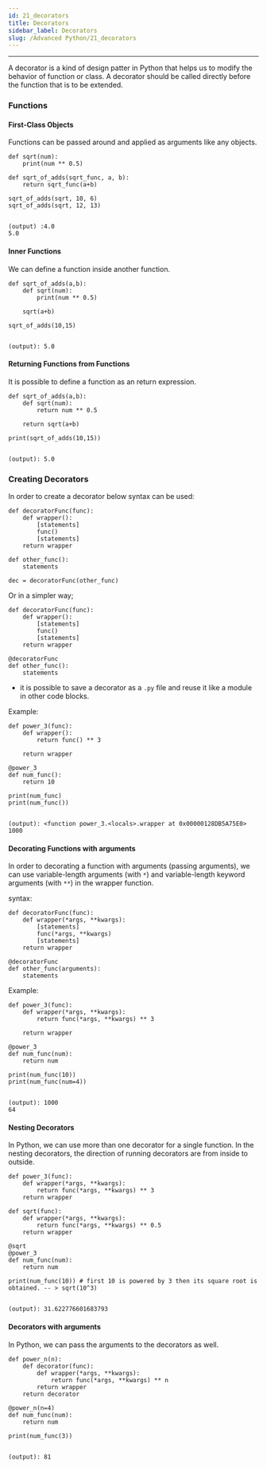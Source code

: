 ```yaml
---
id: 21_decorators
title: Decorators
sidebar_label: Decorators
slug: /Advanced Python/21_decorators
---
```


---


A decorator is a kind of design patter in Python that helps us to modify the behavior of function or class. A decorator should be called directly before the function that is to be extended.

### Functions
#### First-Class Objects
Functions can be passed around and applied as arguments like any objects.
```
def sqrt(num):
    print(num ** 0.5)

def sqrt_of_adds(sqrt_func, a, b):
    return sqrt_func(a+b)

sqrt_of_adds(sqrt, 10, 6)
sqrt_of_adds(sqrt, 12, 13)


(output) :4.0
5.0
```

#### Inner Functions
We can define a function inside another function.
```
def sqrt_of_adds(a,b):
    def sqrt(num):
        print(num ** 0.5)

    sqrt(a+b)

sqrt_of_adds(10,15)


(output): 5.0
```
#### Returning Functions from Functions
It is possible to define a function as an return expression.
```
def sqrt_of_adds(a,b):
    def sqrt(num):
        return num ** 0.5

    return sqrt(a+b)

print(sqrt_of_adds(10,15))


(output): 5.0
```

### Creating Decorators
In order to create a decorator below syntax can be used:
```
def decoratorFunc(func):
    def wrapper():
        [statements]
        func()
        [statements]
    return wrapper

def other_func():
    statements

dec = decoratorFunc(other_func)
```
Or in a simpler way;
```
def decoratorFunc(func):
    def wrapper():
        [statements]
        func()
        [statements]
    return wrapper

@decoratorFunc
def other_func():
    statements
```

- it is possible to save a decorator as a `.py` file and reuse it like a module in other code blocks.

Example:
```
def power_3(func):
    def wrapper():
        return func() ** 3

    return wrapper

@power_3
def num_func():
    return 10

print(num_func)
print(num_func())


(output): <function power_3.<locals>.wrapper at 0x00000128DB5A75E0>
1000
```

#### Decorating Functions with arguments
In order to decorating a function with arguments (passing arguments), we can use variable-length arguments (with `*`) and variable-length keyword arguments (with `**`) in the wrapper function.

syntax:
```
def decoratorFunc(func):
    def wrapper(*args, **kwargs):
        [statements]
        func(*args, **kwargs)
        [statements]
    return wrapper

@decoratorFunc
def other_func(arguments):
    statements
```

Example:
```
def power_3(func):
    def wrapper(*args, **kwargs):
        return func(*args, **kwargs) ** 3

    return wrapper

@power_3
def num_func(num):
    return num

print(num_func(10))
print(num_func(num=4))


(output): 1000
64
```

#### Nesting Decorators
In Python, we can use more than one decorator for a single function. In the nesting decorators, the direction of running decorators are from inside to outside.

```
def power_3(func):
    def wrapper(*args, **kwargs):
        return func(*args, **kwargs) ** 3
    return wrapper

def sqrt(func):
    def wrapper(*args, **kwargs):
        return func(*args, **kwargs) ** 0.5
    return wrapper

@sqrt
@power_3
def num_func(num):
    return num

print(num_func(10)) # first 10 is powered by 3 then its square root is obtained. -- > sqrt(10^3)


(output): 31.622776601683793
```

#### Decorators with arguments
In Python, we can pass the arguments to the decorators as well.

```
def power_n(n):
    def decorator(func):
        def wrapper(*args, **kwargs):
            return func(*args, **kwargs) ** n
        return wrapper
    return decorator

@power_n(n=4)
def num_func(num):
    return num

print(num_func(3))


(output): 81
```
